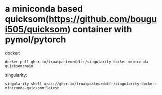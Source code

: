 # a miniconda based quicksom(https://github.com/bougui505/quicksom) container with pymol/pytorch
docker:
```
docker pull ghcr.io/truatpasteurdotfr/singularity-docker-miniconda-quicksom:main
```
singularity:
```
singularity shell oras://ghcr.io/truatpasteurdotfr/singularity-docker-miniconda-quicksom:latest
```
